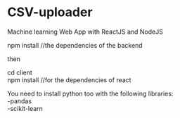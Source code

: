 # CSV-uploader
Machine learning Web App with ReactJS and NodeJS </br>


npm install //the dependencies of the backend </br>

then</br>

cd client </br>
npm install //for the dependencies of react


You need to install python too with the following libraries:</br>
-pandas </br>
-scikit-learn
